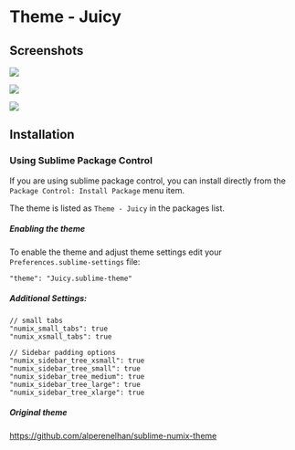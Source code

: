# Theme - Juicy

## Screenshots

![](https://www.dropbox.com/s/j4ilb3yhtgoptds/window.png)

![](https://www.dropbox.com/s/4140ekfk2cyhikd/search.png)

![](https://www.dropbox.com/s/ptfwh7xyaymh5zk/panel.png)

## Installation

### Using Sublime Package Control

If you are using sublime package control, you can install directly from the `Package Control: Install Package` menu item.

The theme is listed as `Theme - Juicy` in the packages list.

##### Enabling the theme

To enable the theme and adjust theme settings edit your `Preferences.sublime-settings` file:

    "theme": "Juicy.sublime-theme"

##### Additional Settings:

    // small tabs
    "numix_small_tabs": true
    "numix_xsmall_tabs": true

    // Sidebar padding options
    "numix_sidebar_tree_xsmall": true
    "numix_sidebar_tree_small": true
    "numix_sidebar_tree_medium": true
    "numix_sidebar_tree_large": true
    "numix_sidebar_tree_xlarge": true
    

##### Original theme

https://github.com/alperenelhan/sublime-numix-theme
